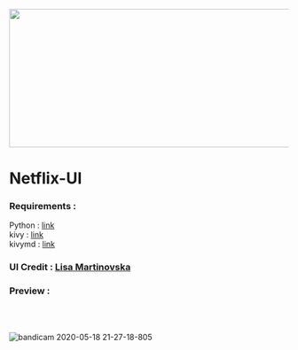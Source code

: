 <img src = 'https://github.com/AryanSharma5/Netflix-UI-Redesigned/blob/master/Netflix%20ui/images/netflix_logo.png' height = 250 width = 800></img>
# Netflix-UI

### Requirements : 
Python : <a href = 'https://www.python.org/downloads/'>link</a><br>
kivy : <a href = 'https://kivy.org/doc/stable/installation/installation-windows.html'>link</a><br>
kivymd : <a href = 'https://github.com/HeaTTheatR/KivyMD'>link</a><br>
### UI Credit : <a href = 'https://dribbble.com/shots/5026483-Netflix-Mobile-App-Redesign/'> Lisa Martinovska</a>
### Preview :

<br>
<br>

![bandicam 2020-05-18 21-27-18-805](https://user-images.githubusercontent.com/56510339/82234401-0abf5980-994f-11ea-877c-ace6945cf955.gif)
